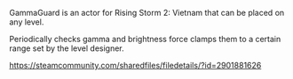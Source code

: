 GammaGuard is an actor for Rising Storm 2: Vietnam that can be placed on any level.

Periodically checks gamma and brightness force clamps them to a certain range set by the level designer.

https://steamcommunity.com/sharedfiles/filedetails/?id=2901881626
